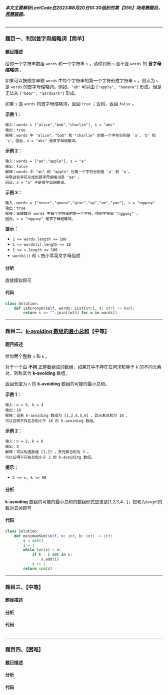 ###### **本文主要解析LeetCode在2023年8月20日10:30组织的第【359】场周赛题目，**[**竞赛链接**](https://leetcode-cn.com/contest/weekly-contest-359)**。**

---

### 题目一、[判别首字母缩略词](https://leetcode.cn/contest/weekly-contest-359/problems/check-if-a-string-is-an-acronym-of-words/)【简单】

#### 题目描述

给你一个字符串数组 `words` 和一个字符串 `s` ，请你判断 `s` 是不是 `words` 的 **首字母缩略词** 。

如果可以按顺序串联 `words` 中每个字符串的第一个字符形成字符串 `s` ，则认为 `s` 是 `words` 的首字母缩略词。例如，`"ab"` 可以由 `["apple", "banana"]` 形成，但是无法从 `["bear", "aardvark"]` 形成。

如果 `s` 是 `words` 的首字母缩略词，返回 `true` ；否则，返回 `false` 。

 

**示例 1：**

```
输入：words = ["alice","bob","charlie"], s = "abc"
输出：true
解释：words 中 "alice"、"bob" 和 "charlie" 的第一个字符分别是 'a'、'b' 和 'c'。因此，s = "abc" 是首字母缩略词。 
```

**示例 2：**

```
输入：words = ["an","apple"], s = "a"
输出：false
解释：words 中 "an" 和 "apple" 的第一个字符分别是 'a' 和 'a'。
串联这些字符形成的首字母缩略词是 "aa" 。
因此，s = "a" 不是首字母缩略词。
```

**示例 3：**

```
输入：words = ["never","gonna","give","up","on","you"], s = "ngguoy"
输出：true
解释：串联数组 words 中每个字符串的第一个字符，得到字符串 "ngguoy" 。
因此，s = "ngguoy" 是首字母缩略词。 
```

 

**提示：**

- `1 <= words.length <= 100`
- `1 <= words[i].length <= 10`
- `1 <= s.length <= 100`
- `words[i]` 和 `s` 由小写英文字母组成

#### 分析

直接模拟即可

#### 代码

```python
class Solution:
    def isAcronym(self, words: List[str], s: str) -> bool:
        return s == "".join([w[0] for w in words])
```



------

### 题目二、[k-avoiding 数组的最小总和](https://leetcode.cn/contest/weekly-contest-359/problems/determine-the-minimum-sum-of-a-k-avoiding-array/)【中等】

#### 题目描述

给你两个整数 `n` 和 `k` 。

对于一个由 **不同** 正整数组成的数组，如果其中不存在任何求和等于 k 的不同元素对，则称其为 **k-avoiding** 数组。

返回长度为 `n` 的 **k-avoiding** 数组的可能的最小总和。

 

**示例 1：**

```
输入：n = 5, k = 4
输出：18
解释：设若 k-avoiding 数组为 [1,2,4,5,6] ，其元素总和为 18 。
可以证明不存在总和小于 18 的 k-avoiding 数组。
```

**示例 2：**

```
输入：n = 2, k = 6
输出：3
解释：可以构造数组 [1,2] ，其元素总和为 3 。
可以证明不存在总和小于 3 的 k-avoiding 数组。 
```

 

**提示：**

- `1 <= n, k <= 50`

#### 分析

 **k-avoiding** 数组的可能的最小总和的数组形式应该是[1,2,3,4...]，把和为target的数对去掉即可

#### 代码

```Python
class Solution:
    def minimumSum(self, n: int, k: int) -> int:
        s = set()
        i = 1
        while len(s) < n:
            if k - i not in s:
                s.add(i)
            i += 1
        return sum(s)
```

------

### 题目三、【中等】

#### 题目描述



#### 分析



#### 代码

```python

```

------

### 题目四、【困难】

#### 题目描述



#### 分析



#### 代码

```python

```

